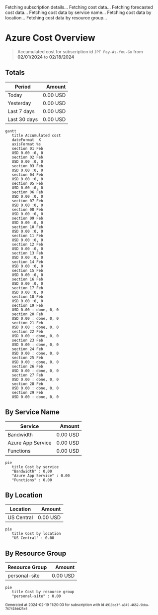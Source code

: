 Fetching subscription details...
Fetching cost data...
Fetching forecasted cost data...
Fetching cost data by service name...
Fetching cost data by location...
Fetching cost data by resource group...
# Azure Cost Overview

> Accumulated cost for subscription id `JPF Pay-As-You-Go` from **02/01/2024** to **02/18/2024**

## Totals

|Period|Amount|
|---|---:|
|Today|0.00 USD|
|Yesterday|0.00 USD|
|Last 7 days|0.00 USD|
|Last 30 days|0.00 USD|

```mermaid
gantt
   title Accumulated cost
   dateFormat  X
   axisFormat %s
   section 01 Feb
   USD 0.00 :0, 0
   section 02 Feb
   USD 0.00 :0, 0
   section 03 Feb
   USD 0.00 :0, 0
   section 04 Feb
   USD 0.00 :0, 0
   section 05 Feb
   USD 0.00 :0, 0
   section 06 Feb
   USD 0.00 :0, 0
   section 07 Feb
   USD 0.00 :0, 0
   section 08 Feb
   USD 0.00 :0, 0
   section 09 Feb
   USD 0.00 :0, 0
   section 10 Feb
   USD 0.00 :0, 0
   section 11 Feb
   USD 0.00 :0, 0
   section 12 Feb
   USD 0.00 :0, 0
   section 13 Feb
   USD 0.00 :0, 0
   section 14 Feb
   USD 0.00 :0, 0
   section 15 Feb
   USD 0.00 :0, 0
   section 16 Feb
   USD 0.00 :0, 0
   section 17 Feb
   USD 0.00 :0, 0
   section 18 Feb
   USD 0.00 :0, 0
   section 19 Feb
   USD 0.00 : done, 0, 0
   section 20 Feb
   USD 0.00 : done, 0, 0
   section 21 Feb
   USD 0.00 : done, 0, 0
   section 22 Feb
   USD 0.00 : done, 0, 0
   section 23 Feb
   USD 0.00 : done, 0, 0
   section 24 Feb
   USD 0.00 : done, 0, 0
   section 25 Feb
   USD 0.00 : done, 0, 0
   section 26 Feb
   USD 0.00 : done, 0, 0
   section 27 Feb
   USD 0.00 : done, 0, 0
   section 28 Feb
   USD 0.00 : done, 0, 0
   section 29 Feb
   USD 0.00 : done, 0, 0
```

## By Service Name

|Service|Amount|
|---|---:|
|Bandwidth|0.00 USD|
|Azure App Service|0.00 USD|
|Functions|0.00 USD|

```mermaid
pie
   title Cost by service
   "Bandwidth" : 0.00
   "Azure App Service" : 0.00
   "Functions" : 0.00
```

## By Location

|Location|Amount|
|---|---:|
|US Central|0.00 USD|

```mermaid
pie
   title Cost by location
   "US Central" : 0.00
```

## By Resource Group

|Resource Group|Amount|
|---|---:|
|personal-site|0.00 USD|

```mermaid
pie
   title Cost by resource group
   "personal-site" : 0.00
```

<sup>Generated at 2024-02-19 11:20:03 for subscription with id `4913be3f-a345-4652-9bba-767418dd25e3`</sup>
